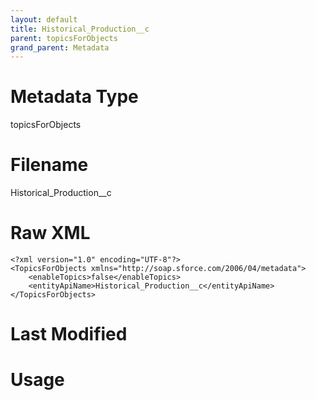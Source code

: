 ```yaml
---
layout: default
title: Historical_Production__c
parent: topicsForObjects
grand_parent: Metadata
---
```

# Metadata Type
topicsForObjects


# Filename 
Historical_Production__c


# Raw XML
```
<?xml version="1.0" encoding="UTF-8"?>
<TopicsForObjects xmlns="http://soap.sforce.com/2006/04/metadata">
    <enableTopics>false</enableTopics>
    <entityApiName>Historical_Production__c</entityApiName>
</TopicsForObjects>
```


# Last Modified


# Usage
